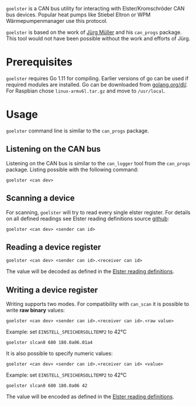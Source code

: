 `goelster` is a CAN bus utility for interacting with Elster/Kromschröder CAN bus devices. Popular heat pumps like Stiebel Eltron or WPM Wärmepumpenmanager use this protocol.

`goelster` is based on the work of [Jürg Müller](http://juerg5524.ch/list_data.php) and his `can_progs` package. This tool would not have been possible without the work and efforts of Jürg.

# Prerequisites

`goelster` requires Go 1.11 for compiling. Earlier versions of go can be used if required modules are installed. 
Go can be downloaded from [golang.org/dl/](https://golang.org/dl/). For Raspbian chose `linux-armv6l.tar.gz` and move to `/usr/local`.

# Usage

`goelster` command line is similar to the `can_progs` package.

## Listening on the CAN bus

Listening on the CAN bus is similar to the `can_logger` tool from the `can_progs` package. Listing possible with the following command:

    goelster <can dev>

## Scanning a device

For scanning, `goelster` will try to read every single elster register. For details on all defined readings see Elster reading definitions source [github](https://github.com/andig/goelster/blob/master/readings.go):

    goelster <can dev> <sender can id>

## Reading a device register

    goelster <can dev> <sender can id>.<receiver can id>

The value will be decoded as defined in the [Elster reading definitions](https://github.com/andig/goelster/blob/master/readings.go).

## Writing a device register

Writing supports two modes. For compatibility with `can_scan` it is possible to write **raw binary** values:

    goelster <can dev> <sender can id>.<receiver can id>.<raw value>

Example: set `EINSTELL_SPEICHERSOLLTEMP2` to 42°C

    goelster slcan0 680 180.0a06.01a4

It is also possible to specify numeric values:

    goelster <can dev> <sender can id>.<receiver can id> <value>

Example: set `EINSTELL_SPEICHERSOLLTEMP2` to 42°C

    goelster slcan0 680 180.0a06 42

The value will be encoded as defined in the [Elster reading definitions](https://github.com/andig/goelster/blob/master/readings.go).
